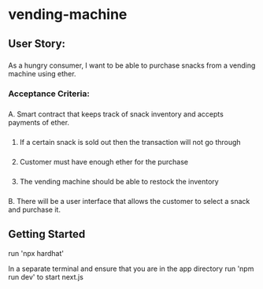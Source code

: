 # vending-machine

## User Story:

###

As a hungry consumer, I want to be able to purchase snacks from a vending machine using ether.

### Acceptance Criteria:

###

A. Smart contract that keeps track of snack inventory and accepts payments of ether.

###

  1. If a certain snack is sold out then the transaction will not go through

###

  2. Customer must have enough ether for the purchase

###

  3. The vending machine should be able to restock the inventory

###

B. There will be a user interface that allows the customer to select a snack and purchase it.

## Getting Started

run 'npx hardhat'

In a separate terminal and ensure that you are in the app directory run 'npm run dev' to start next.js

